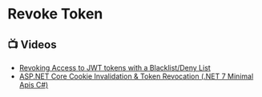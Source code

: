 # Revoke Token

## 📺 Videos
- [Revoking Access to JWT tokens with a Blacklist/Deny List](https://supertokens.com/blog/revoking-access-with-a-jwt-blacklist)
- [ASP.NET Core Cookie Invalidation & Token Revocation (.NET 7 Minimal Apis C#)](https://www.youtube.com/watch?v=R6r_uSSIzvs)